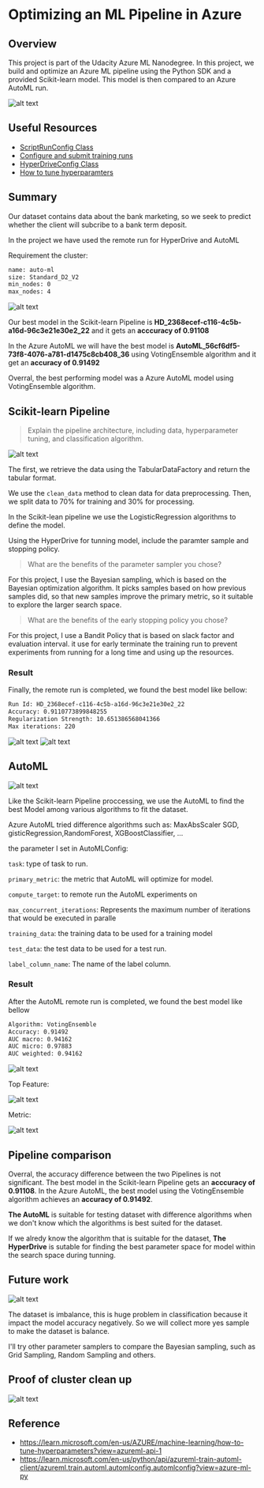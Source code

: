 # Optimizing an ML Pipeline in Azure

## Overview
This project is part of the Udacity Azure ML Nanodegree.
In this project, we build and optimize an Azure ML pipeline using the Python SDK and a provided Scikit-learn model.
This model is then compared to an Azure AutoML run.

![alt text](img/image-10.png)

## Useful Resources
- [ScriptRunConfig Class](https://docs.microsoft.com/en-us/python/api/azureml-core/azureml.core.scriptrunconfig?view=azure-ml-py)
- [Configure and submit training runs](https://docs.microsoft.com/en-us/azure/machine-learning/how-to-set-up-training-targets)
- [HyperDriveConfig Class](https://docs.microsoft.com/en-us/python/api/azureml-train-core/azureml.train.hyperdrive.hyperdriveconfig?view=azure-ml-py)
- [How to tune hyperparamters](https://docs.microsoft.com/en-us/azure/machine-learning/how-to-tune-hyperparameters)


## Summary
Our dataset contains data about the bank marketing, so we seek to predict whether the client will subcribe to a bank term deposit.

In the project we have used the remote run for HyperDrive and AutoML

Requirement the cluster:
``` latex
name: auto-ml
size: Standard_D2_V2
min_nodes: 0
max_nodes: 4
```

![alt text](img/image-8.png)

Our best model in the Scikit-learn Pipeline is **HD_2368ecef-c116-4c5b-a16d-96c3e21e30e2_22** and it gets an **acccuracy of 0.91108**

In the Azure AutoML we will have the best model is **AutoML_56cf6df5-73f8-4076-a781-d1475c8cb408_36** using VotingEnsemble algorithm and it get an **accuracy of 0.91492**

Overral, the best performing model was a Azure AutoML model using VotingEnsemble algorithm.

## Scikit-learn Pipeline
> Explain the pipeline architecture, including data, hyperparameter tuning, and classification algorithm.

![alt text](img/image-11.png)

The first, we retrieve the data using the TabularDataFactory and return the tabular format.

We use the `clean_data` method to clean data for data preprocessing. Then, we split data to 70% for training and 30% for processing.

In the Scikit-lean pipeline we use the LogisticRegression algorithms to define the model.

Using the HyperDrive for tunning model, include the paramter sample and stopping policy.

> What are the benefits of the parameter sampler you chose?

For this project, I use the Bayesian sampling, which is based on the Bayesian optimization algorithm. It picks samples based on how previous samples did, so that new samples improve the primary metric, so it suitable to explore the larger search space.

> What are the benefits of the early stopping policy you chose?

For this project, I use a Bandit Policy that is based on slack factor and evaluation interval. it use for early terminate the training run to prevent experiments from running for a long time and using up the resources.

### Result
Finally, the remote run is completed, we found the best model like bellow:
``` latex
Run Id: HD_2368ecef-c116-4c5b-a16d-96c3e21e30e2_22
Accuracy: 0.9110773899848255
Regularization Strength: 10.651386568041366
Max iterations: 220
```
![alt text](img/image.png)
![alt text](img/image-2.png)

## AutoML
![alt text](img/image-9.png)

Like the Scikit-learn Pipeline proccessing, we use the AutoML to find the best Model among various algorithms to fit the dataset.

Azure AutoML tried difference algorithms such as: MaxAbsScaler SGD, gisticRegression,RandomForest,
XGBoostClassifier, ...

the parameter I set in AutoMLConfig:

`task`: type of task to run.

`primary_metric`: the metric that AutoML will optimize for model.

`compute_target`: to remote run the AutoML experiments on

`max_concurrent_iterations`: Represents the maximum number of iterations that would be executed in paralle

`training_data`: the training data to be used for a training model

`test_data`: the test data to be used for a test run.

`label_column_name`: The name of the label column. 

### Result
After the AutoML remote run is completed, we found the best model like bellow
``` latex
Algorithm: VotingEnsemble
Accuracy: 0.91492
AUC macro: 0.94162
AUC micro: 0.97883
AUC weighted: 0.94162
```   
![alt text](img/image-4.png)

Top Feature:

![alt text](img/image-5.png)

Metric:

![alt text](img/image-3.png)

## Pipeline comparison
Overral, the accuracy difference between the two Pipelines is not significant. The best model in the Scikit-learn Pipeline gets an **acccuracy of 0.91108**. In the Azure AutoML, the best model using the VotingEnsemble algorithm achieves an **accuracy of 0.91492**. 

**The AutoML** is suitable for testing dataset with difference algorithms when we don't know which the  algorithms is best suited for the dataset.

If we alredy know the algorithm that is suitable for the dataset, **The HyperDrive** is sutable for finding the best parameter space for model within the search space during tunning.

## Future work
![alt text](img/image-7.png)

The dataset is imbalance, this is huge problem in classification because it impact the model accuracy negatively. So we will collect more yes sample to make the dataset is balance.

I'll try other parameter samplers to compare the  Bayesian sampling, such as Grid Sampling, Random Sampling and others.

## Proof of cluster clean up
![alt text](img/image-6.png)

## Reference
- https://learn.microsoft.com/en-us/AZURE/machine-learning/how-to-tune-hyperparameters?view=azureml-api-1
- https://learn.microsoft.com/en-us/python/api/azureml-train-automl-client/azureml.train.automl.automlconfig.automlconfig?view=azure-ml-py
